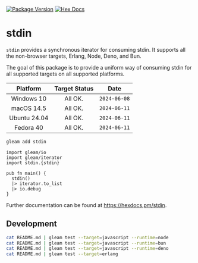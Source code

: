 [![Package Version](https://img.shields.io/hexpm/v/stdin)](https://hex.pm/packages/stdin)
[![Hex Docs](https://img.shields.io/badge/hex-docs-ffaff3)](https://hexdocs.pm/stdin/)

# stdin

`stdin` provides a synchronous iterator for consuming stdin. It supports all the non-browser targets, Erlang, Node, Deno, and Bun.

The goal of this package is to provide a uniform way of consuming stdin for all supported targets on all supported platforms.

| Platform     | Target Status | Date         |
|:------------:|:-------------:|:------------:|
| Windows 10   | All OK.       | `2024-06-08` |
| macOS 14.5   | All OK.       | `2024-06-11` |
| Ubuntu 24.04 | All OK.       | `2024-06-11` |
| Fedora 40    | All OK.       | `2024-06-11` |

```sh
gleam add stdin
```

```gleam
import gleam/io
import gleam/iterator
import stdin.{stdin}

pub fn main() {
  stdin()
  |> iterator.to_list
  |> io.debug
}
```

Further documentation can be found at <https://hexdocs.pm/stdin>.

## Development

```sh
cat README.md | gleam test --target=javascript --runtime=node
cat README.md | gleam test --target=javascript --runtime=bun
cat README.md | gleam test --target=javascript --runtime=deno
cat README.md | gleam test --target=erlang
```
